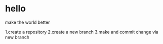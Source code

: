# hello
make the world better

1.create a repository
2.create a new branch
3.make and commit change via new branch
